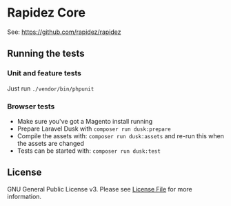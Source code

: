 # Rapidez Core

See: https://github.com/rapidez/rapidez

## Running the tests

### Unit and feature tests

Just run `./vendor/bin/phpunit`

### Browser tests

- Make sure you've got a Magento install running
- Prepare Laravel Dusk with `composer run dusk:prepare`
- Compile the assets with: `composer run dusk:assets` and re-run this when the assets are changed
- Tests can be started with: `composer run dusk:test`

## License

GNU General Public License v3. Please see [License File](LICENSE) for more information.
